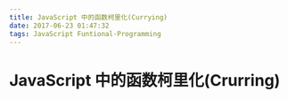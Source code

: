 ```yaml
---
title: JavaScript 中的函数柯里化(Currying)
date: 2017-06-23 01:47:32
tags: JavaScript Funtional-Programming
---
```

# JavaScript 中的函数柯里化(Crurring)


